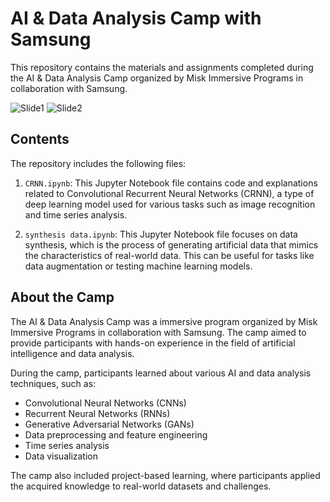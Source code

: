 # AI & Data Analysis Camp with Samsung

This repository contains the materials and assignments completed during the AI & Data Analysis Camp organized by Misk Immersive Programs in collaboration with Samsung.

![Slide1](https://github.com/A-Ghouth/AI-Data-Analysis-Camp-with-Samsung/assets/154764214/c9c6464d-0b91-4666-9012-4698782affa5)
![Slide2](https://github.com/A-Ghouth/AI-Data-Analysis-Camp-with-Samsung/assets/154764214/38e9ba2d-bdd7-49a8-8bef-de25a15f72f1)

## Contents

The repository includes the following files:

1. `CRNN.ipynb`: This Jupyter Notebook file contains code and explanations related to Convolutional Recurrent Neural Networks (CRNN), a type of deep learning model used for various tasks such as image recognition and time series analysis.

2. `synthesis data.ipynb`: This Jupyter Notebook file focuses on data synthesis, which is the process of generating artificial data that mimics the characteristics of real-world data. This can be useful for tasks like data augmentation or testing machine learning models.

## About the Camp

The AI & Data Analysis Camp was a immersive program organized by Misk Immersive Programs in collaboration with Samsung. The camp aimed to provide participants with hands-on experience in the field of artificial intelligence and data analysis.

During the camp, participants learned about various AI and data analysis techniques, such as:

- Convolutional Neural Networks (CNNs)
- Recurrent Neural Networks (RNNs)
- Generative Adversarial Networks (GANs)
- Data preprocessing and feature engineering
- Time series analysis
- Data visualization

The camp also included project-based learning, where participants applied the acquired knowledge to real-world datasets and challenges.
